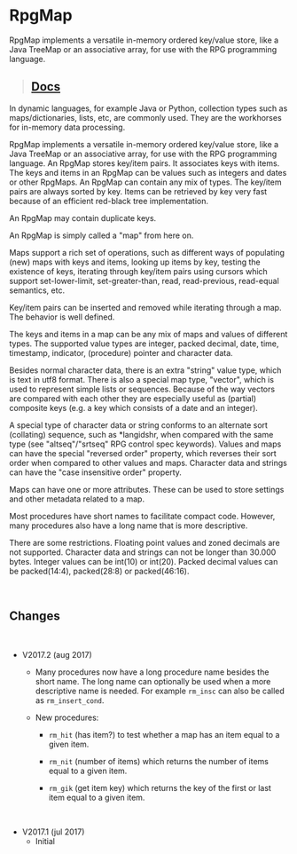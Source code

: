 # RpgMap

RpgMap implements a versatile in-memory ordered key/value store, like a Java TreeMap or
an associative array, for use with the RPG programming language.

>## [Docs](http://jerps.nl/RpgMap/Docs/index.html)

<p>
In dynamic languages, for example Java or Python, collection types such as maps/dictionaries, 
lists, etc, are commonly used. They are the workhorses for in-memory data processing.
</p>
<p>
RpgMap implements a versatile in-memory ordered key/value store, like a Java TreeMap or 
an associative array, for use with the RPG programming language. An RpgMap stores key/item 
pairs. It associates keys with items. The keys and items in an RpgMap can be values such
as integers and dates or other RpgMaps. An RpgMap can contain any mix of types. The key/item
pairs are always sorted by key. Items can be retrieved by key very fast because of an
efficient red-black tree implementation.
</p>
<p>
An RpgMap may contain duplicate keys.
</p>
<p>
An RpgMap is simply called a "map" from here on.
</p>
<p>
Maps support a rich set of operations, such as different ways of populating (new) maps 
with keys and items, looking up items by key, testing the existence of keys, iterating 
through key/item pairs using cursors which support set-lower-limit, set-greater-than, 
read, read-previous, read-equal semantics, etc.
</p>
<p>
Key/item pairs can be inserted and removed while iterating through a map. The behavior 
is well defined.
</p>
<p>
The keys and items in a map can be any mix of maps and values of different types. The 
supported value types are integer, packed decimal, date, time, timestamp, indicator, 
(procedure) pointer and character data.
</p>
<p>
Besides normal character data, there is an extra "string" value type, which is text in utf8 
format. There is also a special map type, "vector", which is used to represent simple lists 
or sequences. Because of the way vectors are compared with each other they are especially 
useful as (partial) composite keys (e.g. a key which consists of a date and an integer).
</p>
<p>
A special type of character data or string conforms to an alternate sort (collating) sequence, 
such as *langidshr, when compared with the same type (see "altseq"/"srtseq" RPG control spec 
keywords). Values and maps can have the special "reversed order" property, which reverses their 
sort order when compared to other values and maps. Character data and strings can have the 
"case insensitive order" property.
</p>
<p>
Maps can have one or more attributes. These can be used to store settings and other metadata 
related to a map.
</p>
<p>
Most procedures have short names to facilitate compact code. However, many procedures also have 
a long name that is more descriptive.
</p>
<p>
There are some restrictions. Floating point values and zoned decimals are not supported. 
Character data and strings can not be longer than 30.000 bytes. Integer values can be int(10) 
or int(20). Packed decimal values can be packed(14:4), packed(28:8) or packed(46:16).
</p>

<br>

## Changes

<br>

* V2017.2 (aug 2017)
  
  * Many procedures now have a long procedure name besides the short name. The long name
  can optionally be used when a more descriptive name is needed. For example <code>rm_insc</code>
  can also be called as <code>rm_insert_cond</code>.
    
  * New procedures:
    * <code>rm_hit</code> (has item?) to test whether a map has an item
    equal to a given item.
    
    * <code>rm_nit</code> (number of items) which returns the number of items
  equal to a given item.
  
    * <code>rm_gik</code> (get item key) which returns the key of the first or last item
  equal to a given item.

<br>

* V2017.1 (jul 2017)
  * Initial